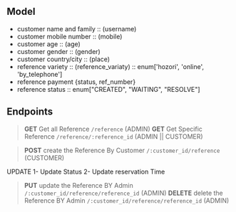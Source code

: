 ## Model

* customer name and family :: (username)
* customer mobile number :: (mobile)
* customer age :: (age)
* customer gender :: (gender)
* customer country/city :: (place)
* reference variety :: (reference_variaty) ::  enum['hozori', 'online', 'by_telephone']
* reference payment {status, ref_number}
* reference status :: enum["CREATED", "WAITING", "RESOLVE"]


## Endpoints


> __GET__  Get all Reference `/reference` (ADMIN)
> __GET__ Get Specific Reference `/reference/:reference_id` (ADMIN || CUSTOMER)

> __POST__ create the Reference By Customer `/:customer_id/reference` (CUSTOMER)

UPDATE
1- Update Status
2- Update reservation Time 


> __PUT__ update the Reference BY Admin `/:customer_id/reference/reference_id` (ADMIN)
> __DELETE__ delete the Reference BY Admin `/:customer_id/reference/reference_id` (ADMIN)

